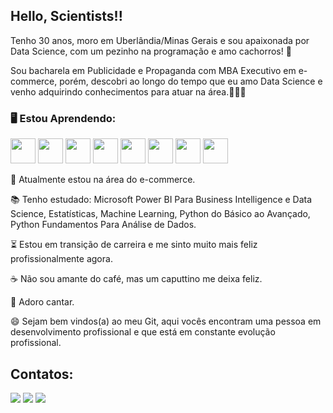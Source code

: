 ## Hello, Scientists!!

Tenho 30 anos, moro em Uberlândia/Minas Gerais e sou apaixonada por Data Science, com um pezinho na programação e amo cachorros! 💜

Sou bacharela em Publicidade e Propaganda com MBA Executivo em e-commerce, porém, descobri ao longo do tempo que eu amo Data Science e venho adquirindo conhecimentos para atuar na área.👩🏽‍💻 


### **🖥  Estou Aprendendo:**


<img loading="lazy" src="https://cdn.jsdelivr.net/gh/devicons/devicon/icons/python/python-original.svg" width="40" height="40"/>            <img loading="lazy" src="https://cdn.jsdelivr.net/gh/devicons/devicon/icons/numpy/numpy-original.svg" width="40" height="40"/>            <img loading="lazy" src="https://cdn.jsdelivr.net/gh/devicons/devicon/icons/pandas/pandas-original.svg" width="40" height="40"/>            <img loading="lazy" src="https://cdn.jsdelivr.net/gh/devicons/devicon/icons/mysql/mysql-original.svg" width="40" height="40"/>             <img loading="lazy" src="https://cdn.jsdelivr.net/gh/devicons/devicon/icons/java/java-original.svg" width="40" height="40"/>            <img loading="lazy" src="https://cdn.jsdelivr.net/gh/devicons/devicon/icons/vscode/vscode-original.svg" width="40" height="40"/>            <img loading="lazy" src="https://cdn.jsdelivr.net/gh/devicons/devicon/icons/sqlite/sqlite-original.svg" width="40" height="40"/>            <img loading="lazy" src="https://cdn.jsdelivr.net/gh/devicons/devicon/icons/rstudio/rstudio-original.svg" width="40" height="40"/>

           

          
          

🛒 Atualmente estou na área do e-commerce.

📚 Tenho estudado: Microsoft Power BI Para Business Intelligence e Data Science, Estatísticas, Machine Learning, Python do Básico ao Avançado, Python Fundamentos Para Análise de Dados. 

⏳ Estou em transição de carreira e me sinto muito mais feliz profissionalmente agora.    

☕ Não sou amante do café, mas um caputtino me deixa feliz. 

🎤 Adoro cantar. 
          
😄 Sejam bem vindos(a) ao meu Git, aqui vocês encontram uma pessoa em desenvolvimento profissional e que está em constante evolução profissional. 


## Contatos:

<div>

<a href="https://instagram.com/nislainysilva" target="_blank"><img loading="lazy" src="https://img.shields.io/badge/-Instagram-%23E4405F?style=for-the-badge&logo=instagram&logoColor=white" target="_blank"></a>
<a href = "mailto:nislainysilva@gmail.com"><img loading="lazy" src="https://img.shields.io/badge/Gmail-D14836?style=for-the-badge&logo=gmail&logoColor=white" target="_blank"></a>
<a href="https://www.linkedin.com/in/nislainy-alves-599652208" target="_blank"><img loading="lazy" src="https://img.shields.io/badge/-LinkedIn-%230077B5?style=for-the-badge&logo=linkedin&logoColor=white" target="_blank"></a>   
</div>
